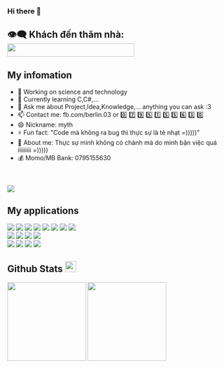 

### Hi there 👋

## 👁️‍🗨️ Khách đến thăm nhà:    <img height="30px" Width="290px" src="https://profile-counter.glitch.me/merlin2x3/count.svg">

## My infomation
- 🔭 Working on science and technology 
- 🌱 Currently learning C,C#,...
- 💬 Ask me about Project,Idea,Knowledge,... anything you can ask :3
- 📫 Contact me: fb.com/berlin.03 or 0️⃣ 7️⃣ 9️⃣ 5️⃣ 1️⃣ 5️⃣ 5️⃣ 6️⃣ 3️⃣ 0️⃣
- 😄 Nickname: myth
- ⚡  Fun fact: "Code mà không ra bug thì thực sự là tẻ nhạt =)))))"
- 📝 About me: Thực sự mình không có chảnh mà do mình bận việc quá íiiiiiiii =)))))
- 💰 Momo/MB Bank: 0795155630
<br>
<br>
<img src="https://user-images.githubusercontent.com/73097560/115834477-dbab4500-a447-11eb-908a-139a6edaec5c.gif"> 
<h2>My applications</h2>

<img src="https://img.shields.io/badge/C-00599C?style=for-the-badge&logo=c&logoColor=white"></img>
<img src="https://img.shields.io/badge/C%2B%2B-00599C?style=for-the-badge&logo=c%2B%2B&logoColor=white"></img>
<img src="https://img.shields.io/badge/C%23-239120?style=for-the-badge&logo=c-sharp&logoColor=white"></img>
<img src="https://img.shields.io/badge/Python-14354C?style=for-the-badge&logo=python&logoColor=white"></img>
<img src="https://img.shields.io/badge/-Git-%23F05032?style=flat-square&logo=git&logoColor=%23ffffff"></img>
<img src="https://img.shields.io/badge/Discord-7289DA?style=for-the-badge&logo=discord&logoColor=white"></img>
<img src="https://img.shields.io/badge/GitHub-100000?style=for-the-badge&logo=github&logoColor=white"></img>
<img src="https://img.shields.io/badge/Shell_Script-121011?style=for-the-badge&logo=gnu-bash&logoColor=white"></img>
<br>
<img src="https://img.shields.io/badge/Android-3DDC84?style=for-the-badge&logo=android&logoColor=white"></img>
<img src="https://img.shields.io/badge/iOS-000000?style=for-the-badge&logo=ios&logoColor=white"></img>
<img src="https://img.shields.io/badge/Windows-0078D6?style=for-the-badge&logo=windows&logoColor=white"></img>
<img src="https://img.shields.io/badge/Ubuntu-E95420?style=for-the-badge&logo=ubuntu&logoColor=white"></img>
<br>
<img src="https://img.shields.io/badge/Facebook-1877F2?style=for-the-badge&logo=facebook&logoColor=white"></img>
<img src="https://img.shields.io/badge/Facebook-1877F2?style=for-the-badge&logo=facebook&logoColor=white"></img>
<img src="https://img.shields.io/badge/Facebook-1877F2?style=for-the-badge&logo=facebook&logoColor=white"></img>
<img src="https://user-images.githubusercontent.com/73097560/115834477-dbab4500-a447-11eb-908a-139a6edaec5c.gif"></img>

 
<h2>Github Stats <img src="https://media.giphy.com/media/cj87CxfRtrUifF3Ryk/giphy.gif" width="25px"></h2>
 
<a align="center" href="https://github.com/merlin2x3">
  <img height="180em" src="https://github-readme-stats-eight-theta.vercel.app/api?username=merlin2x3&show_icons=true&theme=algolia&include_all_commits=true&count_private=true" align="left">
 <img height="180em" src="https://github-readme-stats-eight-theta.vercel.app/api/top-langs/?username=merlin2x3&layout=compact&langs_count=8&theme=algolia">
</a>
